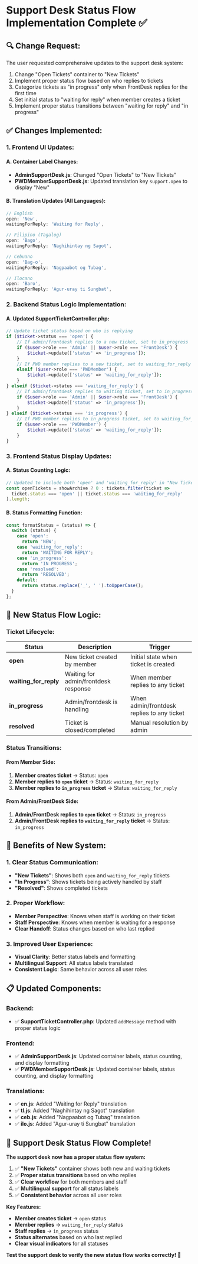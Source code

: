 # Support Desk Status Flow Implementation Complete ✅

## 🔍 **Change Request:**

The user requested comprehensive updates to the support desk system:
1. Change "Open Tickets" container to "New Tickets"
2. Implement proper status flow based on who replies to tickets
3. Categorize tickets as "in progress" only when FrontDesk replies for the first time
4. Set initial status to "waiting for reply" when member creates a ticket
5. Implement proper status transitions between "waiting for reply" and "in progress"

## ✅ **Changes Implemented:**

### **1. Frontend UI Updates:**

#### **A. Container Label Changes:**
- **AdminSupportDesk.js**: Changed "Open Tickets" to "New Tickets"
- **PWDMemberSupportDesk.js**: Updated translation key `support.open` to display "New"

#### **B. Translation Updates (All Languages):**
```javascript
// English
open: 'New',
waitingForReply: 'Waiting for Reply',

// Filipino (Tagalog)
open: 'Bago',
waitingForReply: 'Naghihintay ng Sagot',

// Cebuano
open: 'Bag-o',
waitingForReply: 'Nagpaabot og Tubag',

// Ilocano
open: 'Baro',
waitingForReply: 'Agur-uray ti Sungbat',
```

### **2. Backend Status Logic Implementation:**

#### **A. Updated SupportTicketController.php:**
```php
// Update ticket status based on who is replying
if ($ticket->status === 'open') {
    // If admin/frontdesk replies to a new ticket, set to in_progress
    if ($user->role === 'Admin' || $user->role === 'FrontDesk') {
        $ticket->update(['status' => 'in_progress']);
    }
    // If PWD member replies to a new ticket, set to waiting_for_reply
    elseif ($user->role === 'PWDMember') {
        $ticket->update(['status' => 'waiting_for_reply']);
    }
} elseif ($ticket->status === 'waiting_for_reply') {
    // If admin/frontdesk replies to waiting ticket, set to in_progress
    if ($user->role === 'Admin' || $user->role === 'FrontDesk') {
        $ticket->update(['status' => 'in_progress']);
    }
} elseif ($ticket->status === 'in_progress') {
    // If PWD member replies to in_progress ticket, set to waiting_for_reply
    if ($user->role === 'PWDMember') {
        $ticket->update(['status' => 'waiting_for_reply']);
    }
}
```

### **3. Frontend Status Display Updates:**

#### **A. Status Counting Logic:**
```javascript
// Updated to include both 'open' and 'waiting_for_reply' in "New Tickets"
const openTickets = showArchive ? 0 : tickets.filter(ticket => 
  ticket.status === 'open' || ticket.status === 'waiting_for_reply'
).length;
```

#### **B. Status Formatting Function:**
```javascript
const formatStatus = (status) => {
  switch (status) {
    case 'open':
      return 'NEW';
    case 'waiting_for_reply':
      return 'WAITING FOR REPLY';
    case 'in_progress':
      return 'IN PROGRESS';
    case 'resolved':
      return 'RESOLVED';
    default:
      return status.replace('_', ' ').toUpperCase();
  }
};
```

## 🎯 **New Status Flow Logic:**

### **Ticket Lifecycle:**

| Status | Description | Trigger |
|--------|-------------|---------|
| **open** | New ticket created by member | Initial state when ticket is created |
| **waiting_for_reply** | Waiting for admin/frontdesk response | When member replies to any ticket |
| **in_progress** | Admin/frontdesk is handling | When admin/frontdesk replies to any ticket |
| **resolved** | Ticket is closed/completed | Manual resolution by admin |

### **Status Transitions:**

#### **From Member Side:**
1. **Member creates ticket** → Status: `open`
2. **Member replies to `open` ticket** → Status: `waiting_for_reply`
3. **Member replies to `in_progress` ticket** → Status: `waiting_for_reply`

#### **From Admin/FrontDesk Side:**
1. **Admin/FrontDesk replies to `open` ticket** → Status: `in_progress`
2. **Admin/FrontDesk replies to `waiting_for_reply` ticket** → Status: `in_progress`

## 🚀 **Benefits of New System:**

### **1. Clear Status Communication:**
- **"New Tickets"**: Shows both `open` and `waiting_for_reply` tickets
- **"In Progress"**: Shows tickets being actively handled by staff
- **"Resolved"**: Shows completed tickets

### **2. Proper Workflow:**
- **Member Perspective**: Knows when staff is working on their ticket
- **Staff Perspective**: Knows when member is waiting for a response
- **Clear Handoff**: Status changes based on who last replied

### **3. Improved User Experience:**
- **Visual Clarity**: Better status labels and formatting
- **Multilingual Support**: All status labels translated
- **Consistent Logic**: Same behavior across all user roles

## 📋 **Updated Components:**

### **Backend:**
- ✅ **SupportTicketController.php**: Updated `addMessage` method with proper status logic

### **Frontend:**
- ✅ **AdminSupportDesk.js**: Updated container labels, status counting, and display formatting
- ✅ **PWDMemberSupportDesk.js**: Updated container labels, status counting, and display formatting

### **Translations:**
- ✅ **en.js**: Added "Waiting for Reply" translation
- ✅ **tl.js**: Added "Naghihintay ng Sagot" translation
- ✅ **ceb.js**: Added "Nagpaabot og Tubag" translation
- ✅ **ilo.js**: Added "Agur-uray ti Sungbat" translation

## 🎉 **Support Desk Status Flow Complete!**

**The support desk now has a proper status flow system:**

1. ✅ **"New Tickets"** container shows both new and waiting tickets
2. ✅ **Proper status transitions** based on who replies
3. ✅ **Clear workflow** for both members and staff
4. ✅ **Multilingual support** for all status labels
5. ✅ **Consistent behavior** across all user roles

**Key Features:**
- **Member creates ticket** → `open` status
- **Member replies** → `waiting_for_reply` status
- **Staff replies** → `in_progress` status
- **Status alternates** based on who last replied
- **Clear visual indicators** for all statuses

**Test the support desk to verify the new status flow works correctly!** 📝
